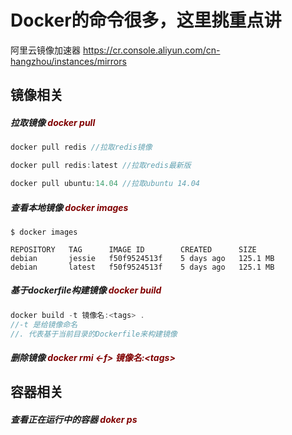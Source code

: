# Docker的命令很多，这里挑重点讲
阿里云镜像加速器
https://cr.console.aliyun.com/cn-hangzhou/instances/mirrors

## 镜像相关

##### 拉取镜像 <font color="maroon">docker pull</font>
```go
docker pull redis //拉取redis镜像

docker pull redis:latest //拉取redis最新版

docker pull ubuntu:14.04 //拉取ubuntu 14.04
```

##### 查看本地镜像 <font color="maroon">docker images </font>
```shell
$ docker images

REPOSITORY   TAG      IMAGE ID        CREATED      SIZE
debian       jessie   f50f9524513f    5 days ago   125.1 MB
debian       latest   f50f9524513f    5 days ago   125.1 MB
```

##### 基于dockerfile构建镜像 <font color="maroon">docker build </font>
```go
docker build -t 镜像名:<tags> .  
//-t 是给镜像命名
//. 代表基于当前目录的Dockerfile来构建镜像
```

##### 删除镜像 <font color="maroon">docker rmi <-f> 镜像名:\<tags\> </font>





## 容器相关
##### 查看正在运行中的容器 <font color="maroon">doker ps </font>